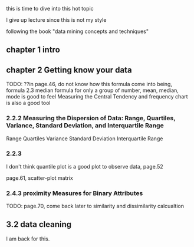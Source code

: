 this is time to dive into this hot topic

I give up lecture since this is not my style

following the book "data mining concepts and techniques"

## chapter 1 intro
## chapter 2 Getting know your data
TODO: ??in page.46, do not know how this formula come into being, formula 2.3
median formula
for only a group of number, mean, median, mode is good to feel Measuring the Central Tendency
and frequency chart is also a good tool

### 2.2.2 Measuring the Dispersion of Data: Range, Quartiles, Variance, Standard Deviation, and Interquartile Range
Range
Quartiles
Variance
Standard Deviation
Interquartile Range

### 2.2.3
I don't think quantile plot is a good plot to observe data, page.52

page.61, scatter-plot matrix

### 2.4.3 proximity Measures for Binary Attributes
TODO: page.70, come back later to similarity and dissimilarity calcualtion

## 3.2 data cleaning
I am back for this.
